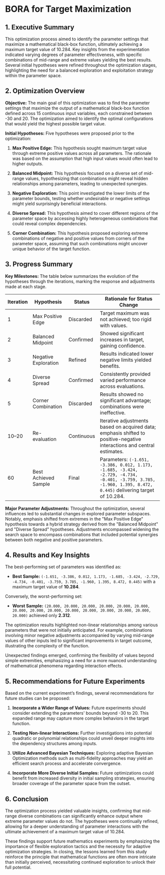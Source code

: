 # BORA for Target Maximization

## 1. Executive Summary

This optimization process aimed to identify the parameter settings that maximize a mathematical black-box function, ultimately achieving a maximum target value of 10.284. Key insights from the experimentation indicated varying degrees of parameter effectiveness, with specific combinations of mid-range and extreme values yielding the best results. Several initial hypotheses were refined throughout the optimization stages, highlighting the need for a balanced exploration and exploitation strategy within the parameter space.

## 2. Optimization Overview

**Objective:** The main goal of this optimization was to find the parameter settings that maximize the output of a mathematical black-box function defined across 15 continuous input variables, each constrained between -30 and 20. The optimization aimed to identify the optimal configurations that would yield the highest possible target value.

**Initial Hypotheses:** Five hypotheses were proposed prior to the optimization:

1. **Max Positive Edge:** This hypothesis sought maximum target value through extreme positive values across all parameters. The rationale was based on the assumption that high input values would often lead to higher outputs.
   
2. **Balanced Midpoint:** This hypothesis focused on a diverse set of mid-range values, hypothesizing that combinations might reveal hidden relationships among parameters, leading to unexpected synergies.
   
3. **Negative Exploration:** This point investigated the lower limits of the parameter bounds, testing whether undesirable or negative settings might yield surprisingly beneficial interactions.
   
4. **Diverse Spread:** This hypothesis aimed to cover different regions of the parameter space by accessing highly heterogeneous combinations that could reveal complex dependencies.
   
5. **Corner Combination:** This hypothesis proposed exploring extreme combinations of negative and positive values from corners of the parameter space, assuming that such combinations might uncover unique behavior of the target function.

## 3. Progress Summary

**Key Milestones:** The table below summarizes the evolution of the hypotheses through the iterations, marking the response and adjustments made at each stage.

| Iteration | Hypothesis            | Status         | Rationale for Status Change                              |
|-----------|-----------------------|----------------|----------------------------------------------------------|
| 1         | Max Positive Edge     | Discarded      | Target maximum was not achieved; too rigid with values.  |
| 2         | Balanced Midpoint     | Confirmed      | Showed significant increases in target, gaining confidence. |
| 3         | Negative Exploration   | Refined        | Results indicated lower negative limits yielded benefits.  |
| 4         | Diverse Spread        | Confirmed      | Consistently provided varied performance across evaluations. |
| 5         | Corner Combination     | Discarded      | Results showed no significant advantage; combinations were ineffective. |
| 10–20     | Re-evaluation         | Continuous     | Iterative adjustments based on acquired data; emphasis shifted to positive-negative interactions and central estimates. |
| 60        | Best Achieved Sample  | Final          | Parameters: `(-1.651, -3.386, 0.012, 1.173, -1.685, -3.424, -2.729, -4.734, -0.401, -3.759, 3.785, -1.960, 1.395, 8.472, 0.445)` delivering target of 10.284. |

**Major Parameter Adjustments:** Throughout the optimization, several influences led to substantial changes in explored parameter subspaces. Notably, emphasis shifted from extremes in the "Max Positive Edge" hypothesis towards a hybrid strategy derived from the "Balanced Midpoint" and "Diverse Spread" hypotheses. Adjustments encompassed widening the search space to encompass combinations that included potential synergies between both negative and positive parameters.

## 4. Results and Key Insights

The best-performing set of parameters was identified as:

- **Best Sample:** `(-1.651, -3.386, 0.012, 1.173, -1.685, -3.424, -2.729, -4.734, -0.401, -3.759, 3.785, -1.960, 1.395, 8.472, 0.445)` with a maximum target value of **10.284**.

Conversely, the worst-performing set:

- **Worst Sample:** `(20.000, 20.000, 20.000, 20.000, 20.000, 20.000, 20.000, 20.000, 20.000, 20.000, 20.000, 20.000, 20.000, 20.000, 20.000)` achieved only **2.312**.

The optimization results highlighted non-linear relationships among various parameters that were not initially anticipated. For example, combinations involving minor negative adjustments accompanied by varying mid-range values of other inputs led to significant improvements in target outcome, illustrating the complexity of the function.

Unexpected findings emerged, confirming the flexibility of values beyond simple extremities, emphasizing a need for a more nuanced understanding of mathematical phenomena regarding interaction effects.

## 5. Recommendations for Future Experiments

Based on the current experiment’s findings, several recommendations for future studies can be proposed:

1. **Incorporate a Wider Range of Values:** Future experiments should consider extending the parameters' bounds beyond -30 to 20. This expanded range may capture more complex behaviors in the target function.

2. **Testing Non-linear Interactions:** Further investigations into potential quadratic or polynomial relationships could unveil deeper insights into the dependency structures among inputs.

3. **Utilize Advanced Bayesian Techniques:** Exploring adaptive Bayesian Optimization methods such as multi-fidelity approaches may yield an efficient search process and accelerate convergence.

4. **Incorporate More Diverse Initial Samples:** Future optimizations could benefit from increased diversity in initial sampling strategies, ensuring broader coverage of the parameter space from the outset.

## 6. Conclusion

The optimization process yielded valuable insights, confirming that mid-range diverse combinations can significantly enhance output where extreme parameter values do not. The hypotheses were continually refined, allowing for a deeper understanding of parameter interactions with the ultimate achievement of a maximum target value of 10.284. 

These findings support future mathematics experiments by emphasizing the importance of flexible exploration tactics and the necessity for adaptive optimization strategies. In closing, the lessons learned from this study reinforce the principle that mathematical functions are often more intricate than initially perceived, necessitating continued exploration to unlock their full potential.